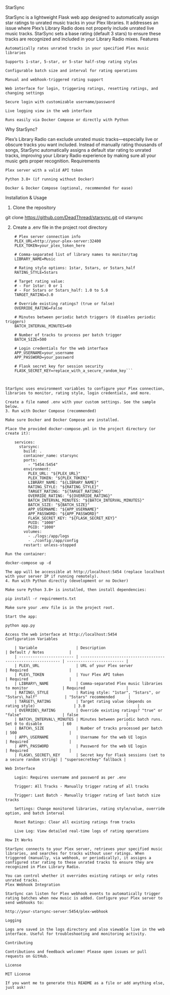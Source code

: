 StarSync

StarSync is a lightweight Flask web app designed to automatically assign star ratings to unrated music tracks in your Plex libraries. It addresses an issue where Plex’s Library Radio does not properly include unrated live music tracks. StarSync sets a base rating (default 3 stars) to ensure these tracks are recognized and included in your Library Radio mixes.
Features

    Automatically rates unrated tracks in your specified Plex music libraries

    Supports 1-star, 5-star, or 5-star half-step rating styles

    Configurable batch size and interval for rating operations

    Manual and webhook-triggered rating support

    Web interface for login, triggering ratings, resetting ratings, and changing settings

    Secure login with customizable username/password

    Live logging view in the web interface

    Runs easily via Docker Compose or directly with Python

Why StarSync?

Plex’s Library Radio can exclude unrated music tracks—especially live or obscure tracks you want included. Instead of manually rating thousands of songs, StarSync automatically assigns a default star rating to unrated tracks, improving your Library Radio experience by making sure all your music gets proper recognition.
Requirements

    Plex server with a valid API token

    Python 3.8+ (if running without Docker)

    Docker & Docker Compose (optional, recommended for ease)

Installation & Usage
1. Clone the repository

git clone https://github.com/DeadThread/starsync.git
cd starsync

2. Create a .env file in the project root directory
    
```
    # Plex server connection info
    PLEX_URL=http://your-plex-server:32400
    PLEX_TOKEN=your_plex_token_here
    
    # Comma-separated list of library names to monitor/tag
    LIBRARY_NAME=Music
    
    # Rating style options: 1star, 5stars, or 5stars_half
    RATING_STYLE=5stars
    
    # Target rating value:
    # - For 1star: 0 or 1
    # - For 5stars or 5stars_half: 1.0 to 5.0
    TARGET_RATING=3.0
    
    # Override existing ratings? (true or false)
    OVERRIDE_RATING=False
    
    # Minutes between periodic batch triggers (0 disables periodic triggers)
    BATCH_INTERVAL_MINUTES=60
    
    # Number of tracks to process per batch trigger
    BATCH_SIZE=500
    
    # Login credentials for the web interface
    APP_USERNAME=your_username
    APP_PASSWORD=your_password
    
    # Flask secret key for session security
    FLASK_SECRET_KEY=replace_with_a_secure_random_key```



StarSync uses environment variables to configure your Plex connection, libraries to monitor, rating style, login credentials, and more.

Create a file named .env with your custom settings. See the sample below.
3. Run with Docker Compose (recommended)

Make sure Docker and Docker Compose are installed.

Place the provided docker-compose.yml in the project directory (or create it):

    services:
      starsync:
        build: .
        container_name: starsync
        ports:
          - "5454:5454"
        environment:
          PLEX_URL: "${PLEX_URL}"
          PLEX_TOKEN: "${PLEX_TOKEN}"
          LIBRARY_NAME: "${LIBRARY_NAME}"
          RATING_STYLE: "${RATING_STYLE}"
          TARGET_RATING: "${TARGET_RATING}"
          OVERRIDE_RATING: "${OVERRIDE_RATING}"
          BATCH_INTERVAL_MINUTES: "${BATCH_INTERVAL_MINUTES}"
          BATCH_SIZE: "${BATCH_SIZE}"
          APP_USERNAME: "${APP_USERNAME}"
          APP_PASSWORD: "${APP_PASSWORD}"
          FLASK_SECRET_KEY: "${FLASK_SECRET_KEY}"
          PUID: "1000"
          PGID: "1000"
        volumes:
          - ./logs:/app/logs
          - ./config:/app/config
        restart: unless-stopped

Run the container:

docker-compose up -d

The app will be accessible at http://localhost:5454 (replace localhost with your server IP if running remotely).
4. Run with Python directly (development or no Docker)

Make sure Python 3.8+ is installed, then install dependencies:

pip install -r requirements.txt

Make sure your .env file is in the project root.

Start the app:

python app.py

Access the web interface at http://localhost:5454
Configuration Variables

    | Variable                 | Description                                                   | Default / Notes           |
    | ------------------------ | ------------------------------------------------------------- | ------------------------- |
    | PLEX\_URL                | URL of your Plex server                                       | Required                  |
    | PLEX\_TOKEN              | Your Plex API token                                           | Required                  |
    | LIBRARY\_NAME            | Comma-separated Plex music libraries to monitor               | Required                  |
    | RATING\_STYLE            | Rating style: "1star", "5stars", or "5stars\_half"            | "5stars" recommended      |
    | TARGET\_RATING           | Target rating value (depends on rating style)                 | 3.0                       |
    | OVERRIDE\_RATING         | Override existing ratings? "true" or "false"                  | false                     |
    | BATCH\_INTERVAL\_MINUTES | Minutes between periodic batch runs. Set 0 to disable         | 60                        |
    | BATCH\_SIZE              | Number of tracks processed per batch                          | 500                       |
    | APP\_USERNAME            | Username for the web UI login                                 | Required                  |
    | APP\_PASSWORD            | Password for the web UI login                                 | Required                  |
    | FLASK\_SECRET\_KEY       | Secret key for Flask sessions (set to a secure random string) | "supersecretkey" fallback |

Web Interface

    Login: Requires username and password as per .env

    Trigger: All Tracks - Manually trigger rating of all tracks

    Trigger: Last Batch - Manually trigger rating of last batch size tracks

    Settings: Change monitored libraries, rating style/value, override option, and batch interval

    Reset Ratings: Clear all existing ratings from tracks

    Live Log: View detailed real-time logs of rating operations

How It Works

StarSync connects to your Plex server, retrieves your specified music libraries, and searches for tracks without user ratings. When triggered (manually, via webhook, or periodically), it assigns a configured star rating to these unrated tracks to ensure they are recognized in Plex Library Radio.

You can control whether it overrides existing ratings or only rates unrated tracks.
Plex Webhook Integration

StarSync can listen for Plex webhook events to automatically trigger rating batches when new music is added. Configure your Plex server to send webhooks to:

http://your-starsync-server:5454/plex-webhook

Logging

Logs are saved in the logs directory and also viewable live in the web interface. Useful for troubleshooting and monitoring activity.

Contributing

Contributions and feedback welcome! Please open issues or pull requests on GitHub.

License

MIT License

If you want me to generate this README as a file or add anything else, just ask!

